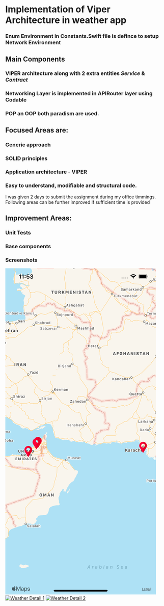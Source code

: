 
# Implementation of Viper Architecture in weather app

### Enum Environment in Constants.Swift file is defince to setup Network Environment

## Main Components
### VIPER architecture along with 2 extra entities *Service* & *Contract* 
### Networking Layer is implemented in APIRouter layer using Codable
### POP an OOP both paradism are used.


## Focused Areas are:
### Generic approach
### SOLID principles
### Application architecture - VIPER 
### Easy to understand, modifiable and structural code. 


I was given 2 days to submit the assignment during my office timmings. Following areas can be further improved if sufficient time is provided


## Improvement Areas:
### Unit Tests
### Base components

### Screenshots
[![Map](https://github.com/usmantarar51/TVSAssignment/blob/master/Screenshots/Map.png)](https://github.com/usmantarar51/TVSAssignment/blob/master/Screenshots/Map.png)
[![Weather Detail 1](https://raw.githubusercontent.com/khawars/KSTokenView/screenshots/screenshots/iphone2-thumb.png)](https://raw.githubusercontent.com/khawars/KSTokenView/screenshots/screenshots/iphone2.png)
[![Weather Detail 2](https://raw.githubusercontent.com/khawars/KSTokenView/screenshots/screenshots/iphone3-thumb.png)](https://raw.githubusercontent.com/khawars/KSTokenView/screenshots/screenshots/iphone3.png)
